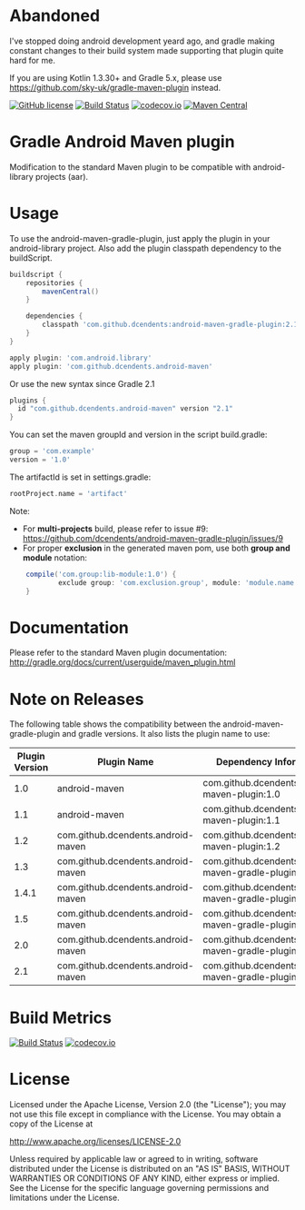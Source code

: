 # Abandoned

I've stopped doing android development yeard ago, and gradle making constant changes to their build system made supporting that plugin quite hard for me. 

If you are using Kotlin 1.3.30+ and Gradle 5.x, please use https://github.com/sky-uk/gradle-maven-plugin instead.




[![GitHub license](https://img.shields.io/github/license/dcendents/android-maven-gradle-plugin.svg)](http://www.apache.org/licenses/LICENSE-2.0.html)
[![Build Status](https://travis-ci.org/dcendents/android-maven-gradle-plugin.svg?branch=develop)](https://travis-ci.org/dcendents/android-maven-gradle-plugin) 
[![codecov.io](http://codecov.io/github/dcendents/android-maven-gradle-plugin/coverage.svg?branch=develop)](http://codecov.io/github/dcendents/android-maven-gradle-plugin?branch=develop)
[![Maven Central](https://img.shields.io/maven-central/v/com.github.dcendents/android-maven-gradle-plugin.svg)](http://search.maven.org/#search%7Cga%7C1%7Ca%3A%22android-maven-gradle-plugin%22)

Gradle Android Maven plugin
====================

Modification to the standard Maven plugin to be compatible with android-library projects (aar).


Usage
====================

To use the android-maven-gradle-plugin, just apply the plugin in your android-library project.
Also add the plugin classpath dependency to the buildScript.

```Groovy
buildscript {
	repositories {
		mavenCentral()
	}

	dependencies {
		classpath 'com.github.dcendents:android-maven-gradle-plugin:2.1'
	}
}

apply plugin: 'com.android.library'
apply plugin: 'com.github.dcendents.android-maven'
```

Or use the new syntax since Gradle 2.1

```Groovy
plugins {
  id "com.github.dcendents.android-maven" version "2.1"
}
```

You can set the maven groupId and version in the script build.gradle:
```Groovy
group = 'com.example'
version = '1.0'
```
	
The artifactId is set in settings.gradle:
```Groovy
rootProject.name = 'artifact'
```

Note: 
- For **multi-projects** build, please refer to issue #9: https://github.com/dcendents/android-maven-gradle-plugin/issues/9
- For proper **exclusion** in the generated maven pom, use both **group and module** notation:
```Groovy
	compile('com.group:lib-module:1.0') {
	        exclude group: 'com.exclusion.group', module: 'module.name'
    }
```
	
Documentation
====================

Please refer to the standard Maven plugin documentation: http://gradle.org/docs/current/userguide/maven_plugin.html


Note on Releases
====================

The following table shows the compatibility between the android-maven-gradle-plugin and gradle versions. It also lists the plugin name to use:

| Plugin Version | Plugin Name | Dependency Information | Gradle Version |
| ------------- | ----------- | ----------- | ----------- |
| 1.0 | android-maven | com.github.dcendents:android-maven-plugin:1.0 | 1.8+ |
| 1.1 | android-maven | com.github.dcendents:android-maven-plugin:1.1 | 1.12+ |
| 1.2 | com.github.dcendents.android-maven | com.github.dcendents:android-maven-plugin:1.2 | 2.2+ |
| 1.3 | com.github.dcendents.android-maven | com.github.dcendents:android-maven-gradle-plugin:1.3 | 2.4+ |
| 1.4.1 | com.github.dcendents.android-maven | com.github.dcendents:android-maven-gradle-plugin:1.4.1 | 2.14+ |
| 1.5 | com.github.dcendents.android-maven | com.github.dcendents:android-maven-gradle-plugin:1.5 | 3.0+ |
| 2.0 | com.github.dcendents.android-maven | com.github.dcendents:android-maven-gradle-plugin:2.0 | 4.1+ |
| 2.1 | com.github.dcendents.android-maven | com.github.dcendents:android-maven-gradle-plugin:2.1 | 4.6+ |


Build Metrics
====================

[![Build Status](https://travis-ci.org/dcendents/android-maven-gradle-plugin.svg?branch=develop)](https://travis-ci.org/dcendents/android-maven-gradle-plugin) 
[![codecov.io](http://codecov.io/github/dcendents/android-maven-gradle-plugin/coverage.svg?branch=develop)](http://codecov.io/github/dcendents/android-maven-gradle-plugin?branch=develop)

License
====================

Licensed under the Apache License, Version 2.0 (the "License");
you may not use this file except in compliance with the License.
You may obtain a copy of the License at

   http://www.apache.org/licenses/LICENSE-2.0

Unless required by applicable law or agreed to in writing, software
distributed under the License is distributed on an "AS IS" BASIS,
WITHOUT WARRANTIES OR CONDITIONS OF ANY KIND, either express or implied.
See the License for the specific language governing permissions and
limitations under the License.

